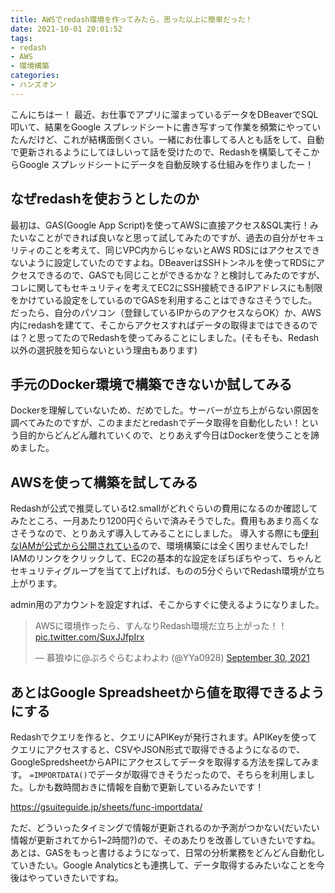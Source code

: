 ```yaml
---
title: AWSでredash環境を作ってみたら、思った以上に簡単だった！
date: 2021-10-01 20:01:52
tags:
- redash
- AWS
- 環境構築
categories:
- ハンズオン
---
```


こんにちはー！
最近、お仕事でアプリに溜まっているデータをDBeaverでSQL叩いて、結果をGoogle スプレッドシートに書き写すって作業を頻繁にやっていたんだけど、これが結構面倒くさい。一緒にお仕事してる人とも話をして、自動で更新されるようにしてほしいって話を受けたので、Redashを構築してそこからGoogle スプレッドシートにデータを自動反映する仕組みを作りましたー！

<!--more-->
## なぜredashを使おうとしたのか

最初は、GAS(Google App Script)を使ってAWSに直接アクセス&SQL実行！みたいなことができれば良いなと思って試してみたのですが、過去の自分がセキュリティのことを考えて、同じVPC内からじゃないとAWS RDSにはアクセスできないように設定していたのですよね。DBeaverはSSHトンネルを使ってRDSにアクセスできるので、GASでも同じことができるかな？と検討してみたのですが、コレに関してもセキュリティを考えてEC2にSSH接続できるIPアドレスにも制限をかけている設定をしているのでGASを利用することはできなさそうでした。
だったら、自分のパソコン（登録しているIPからのアクセスならOK）か、AWS内にredashを建てて、そこからアクセスすればデータの取得まではできるのでは？と思ってたのでRedashを使ってみることにしました。(そもそも、Redash以外の選択肢を知らないという理由もあります)

## 手元のDocker環境で構築できないか試してみる

Dockerを理解していないため、だめでした。サーバーが立ち上がらない原因を調べてみたのですが、このままだとredashでデータ取得を自動化したい！という目的からどんどん離れていくので、とりあえず今日はDockerを使うことを諦めました。

## AWSを使って構築を試してみる

Redashが公式で推奨しているt2.smallがどれぐらいの費用になるのか確認してみたところ、一月あたり1200円ぐらいで済みそうでした。費用もあまり高くなさそうなので、とりあえず導入してみることにしました。
導入する際にも[便利なIAMが公式から公開されている](https://redash.io/help/open-source/setup#aws)ので、環境構築には全く困りませんでした!
IAMのリンクをクリックして、EC2の基本的な設定をぽちぽちやって、ちゃんとセキュリティグループを当てて上げれば、ものの5分ぐらいでRedash環境が立ち上がります。

admin用のアカウントを設定すれば、そこからすぐに使えるようになりました。

<blockquote class="twitter-tweet"><p lang="ja" dir="ltr">AWSに環境作ったら、すんなりRedash環境だ立ち上がった！！ <a href="https://t.co/SuxJJfpIrx">pic.twitter.com/SuxJJfpIrx</a></p>&mdash; 慕狼ゆに@ぷろぐらむよわよわ (@YYa0928) <a href="https://twitter.com/YYa0928/status/1443575340169785347?ref_src=twsrc%5Etfw">September 30, 2021</a></blockquote> <script async src="https://platform.twitter.com/widgets.js" charset="utf-8"></script>

## あとはGoogle Spreadsheetから値を取得できるようにする

Redashでクエリを作ると、クエリにAPIKeyが発行されます。APIKeyを使ってクエリにアクセスすると、CSVやJSON形式で取得できるようになるので、GoogleSpredsheetからAPIにアクセスしてデータを取得する方法を探してみます。
`=IMPORTDATA()`でデータが取得できそうだったので、そちらを利用しました。しかも数時間おきに情報を自動で更新しているみたいです！

https://gsuiteguide.jp/sheets/func-importdata/


ただ、どういったタイミングで情報が更新されるのか予測がつかない(だいたい情報が更新されてから1~2時間?)ので、そのあたりを改善していきたいですね。
あとは、GASをもっと書けるようになって、日常の分析業務をどんどん自動化していきたい。Google Analyticsとも連携して、データ取得するみたいなことを今後はやっていきたいですね。